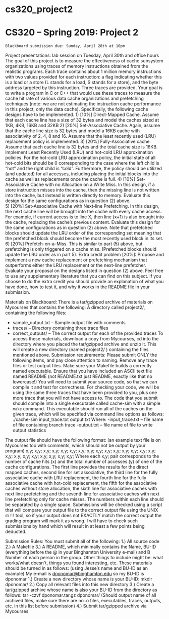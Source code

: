 # cs320_project2

#		CS320 – Spring 2019: Project 2
	Blackboard submission due: Sunday, April 28th at 10pm
Project presentations:  lab session on Tuesday, April 30th and office hours
The goal of this project is to measure the effectiveness of cache subsystem organizations using traces of memory instructions obtained from the realistic programs. Each trace contains about 1 million memory instructions with two values provided for each instruction: a flag indicating whether this is a load or a store (L stands for a load, S stands for a store), and the byte address targeted by this instruction. Three traces are provided.
Your goal is to write a program in C or C++ that would use these traces to measure the cache hit rate of various data cache organizations and prefetching techniques (note: we are not estimating the instruction cache performance in this project, only the data cache). Specifically, the following cache designs have to be implemented. 
    1) [10%] Direct-Mapped Cache. Assume that each cache line has a size of 32 bytes and model the caches sized at 1KB, 4KB, 16KB and 32KB
    2) [20%] Set-Associative Cache. Again, assume that the cache line size is 32 bytes and model a 16KB cache with associativity of 2, 4, 8 and 16. Assume that the least recently used (LRU) replacement policy is implemented.
    3) [20%] Fully-Associative cache.  Assume that each cache line is 32 bytes and the total cache size is 16KB. Implement Least Recently Used (LRU) and hot-cold LRU approximation policies.  For the hot-cold LRU approximation policy, the initial state of all hot-cold bits should be 0 corresponding to the case where the left child is “hot” and the right child is “cold”. Furthermore, the policy should be utilized (and updated) for all accesses, including placing the initial blocks into the cache as well as replacements once the cache is full.
    4) [10%] Set-Associative Cache with no Allocation on a Write Miss. In this design, if a store instruction misses into the cache, then the missing line is not written into the cache, but instead is written directly to memory. Evaluate this design for the same configurations as in question (2) above.  
    5) [20%] Set-Associative Cache with Next-line Prefetching. In this design, the next cache line will be brought into the cache with every cache access. For example, if current access is to line X, then line (x+1) is also brought into the cache, replacing the cache’s previous content. Evaluate this design for the same configurations as in question (2) above. Note that prefetched blocks should update the LRU order of the corresponding set meaning that the prefetched block should become the most recently used block in its set.
    6) [20%] Prefetch-on-a-Miss. This is similar to part (5) above, but prefetching is only triggered on a cache miss. (Prefetched blocks should update the LRU order as in part 5).
Extra credit problem [20%]: Propose and implement a new cache replacement or prefetching mechanism that outperforms either the LRU replacement or the next-line prefetcher. Evaluate your proposal on the designs listed in question (2) above. Feel free to use any supplementary literature that you can find on this subject. If you choose to do the extra credit you should provide an explanation of what you have done, how to test it, and why it works in the README file in your submission.

Materials on Blackboard:
There is a tar/gzipped archive of materials on Mycourses that contains the following:
A directory called project2/, containing the following files:
- sample_output.txt – Sample output file with comments
- traces/ – Directory containing three trace files
- correct_outputs/ – The correct output for each of the provided traces
To access these materials, download a copy from Mycourses, cd into the directory where you placed the tar/gzipped archive and unzip it.
This will create a new directory (named project2/ ) containing the files mentioned above.
Submission requirements:
Please submit ONLY the following items, and pay close attention to naming. Remove any trace files or test output files. Make sure your Makefile builds a correctly named executable. Ensure that you have included an ASCII text file named README (not README.txt just README, exactly like that no lowercase!)
You will need to submit your source code, so that we can compile it and test for correctness. For checking your code, we will be using the same three traces that have been provided to you, plus one more trace that you will not have access to.
The code that you submit should compile into a single executable called cache-sim with a simple `make` command. This executable should run all of the caches on the given trace, which will be specified via command line options as follows:
./cache-sim input_trace.txt output.txt
Where:
	-input_trace.txt – file name of file containing branch trace
	-output.txt – file name of file to write output statistics

The output file should have the following format: (an example text file is on Mycourses too with comments, which should not be output by your program)
x,y; x,y; x,y; x,y; x,y;
x,y; x,y; x,y; x,y;
x,y;
x,y;
x,y; x,y; x,y; x,y;
x,y; x,y; x,y; x,y;
x,y; x,y; x,y; x,y;
Where each x,y; pair corresponds to the number of cache hits (x) and the total number of accesses (y) of one of the cache configurations. The first line provides the results for the direct mapped caches, second line for set associative, the third line for the fully associative cache with LRU replacement, the fourth line for the fully associative cache with hot-cold replacement, the fifth for the associative caches without store allocation, the sixth line for associative caches with next line prefetching and the seventh line for associative caches with next line prefetching only for cache misses. The numbers within each line should be separated by a single space.
Submissions will be checked using a script that will compare your output file to the correct output file using the UNIX `diff` tool, so if your output does not EXACTLY match the correct output the grading program will mark it as wrong. I will have to check such submissions by hand which will result in at least a few points being deducted. 




Submission Rules:
You must submit all of the following:
    1.) All source code
    2.) A Makefile
    3.) A README, which minimally contains the Name, BU-ID (everything before the @ in your Binghamton University e-mail) and B Number of each person in the group. Other things to include might be: what works/what doesn't, things you found interesting, etc.
These materials should be turned in as follows: (using Jesse’s name and BU-ID as an example)
My e-mail is dponomar@binghamton.edu so my BU-ID is dponomar
    1.) Create a new directory whose name is your BU-ID:
mkdir dponomar/
    2.) Copy all relevant files into this new directory
    3.) Create a tar/gzipped archive whose name is also your BU-ID from the directory as follows:
tar -czvf dponomar.tar.gz dponomar/
(Should output name of all archived files, make sure there are no .o files, executables, traces, outputs, etc. in this list before submission)
    4.) Submit tar/gzipped archive via Mycourses
